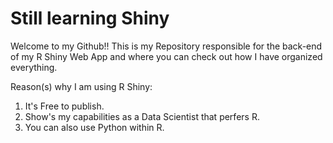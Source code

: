 # Still learning Shiny

Welcome to my Github!!
This is my Repository responsible for the back-end of my R Shiny Web App and where you can check out how I have organized everything.

Reason(s) why I am using R Shiny:
1. It's Free to publish.
2. Show's my capabilities as a Data Scientist that perfers R.
3. You can also use Python within R.
